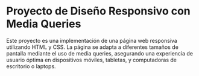 # Proyecto de Diseño Responsivo con Media Queries

Este proyecto es una implementación de una página web responsiva utilizando HTML y CSS. La página se adapta a diferentes tamaños de pantalla mediante el uso de media queries, asegurando una experiencia de usuario óptima en dispositivos móviles, tabletas, y computadoras de escritorio o laptops.

